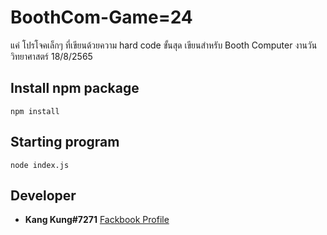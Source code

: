 # BoothCom-Game=24
แค่ โปรโจคเล็กๆ ที่เขียนด้วยความ hard code ขั้นสุด
เขียนสำหรับ Booth Computer งานวันวิทยาศาสตร์ 18/8/2565

## Install npm package
```
npm install
```

## Starting program
```
node index.js
```

## Developer
 - **Kang Kung#7271** [Fackbook Profile](https://www.facebook.com/KangKung0001)